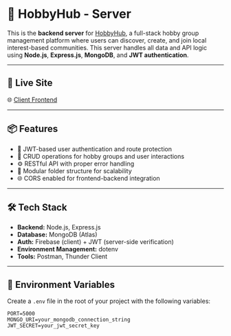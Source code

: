 # 🎯 HobbyHub - Server

This is the **backend server** for [HobbyHub](https://github.com/alimran74/HobbyHub-client), a full-stack hobby group management platform where users can discover, create, and join local interest-based communities. This server handles all data and API logic using **Node.js**, **Express.js**, **MongoDB**, and **JWT authentication**.

---

## 🚀 Live Site

🌐 [Client Frontend](https://hobbyhub-27dd6.web.app)

---

## 📦 Features

- 🔐 JWT-based user authentication and route protection
- 📝 CRUD operations for hobby groups and user interactions
- ⚙️ RESTful API with proper error handling
- 🧩 Modular folder structure for scalability
- 🌐 CORS enabled for frontend-backend integration

---

## 🛠️ Tech Stack

- **Backend:** Node.js, Express.js
- **Database:** MongoDB (Atlas)
- **Auth:** Firebase (client) + JWT (server-side verification)
- **Environment Management:** dotenv
- **Tools:** Postman, Thunder Client

---

## 🔐 Environment Variables

Create a `.env` file in the root of your project with the following variables:

```env
PORT=5000
MONGO_URI=your_mongodb_connection_string
JWT_SECRET=your_jwt_secret_key
